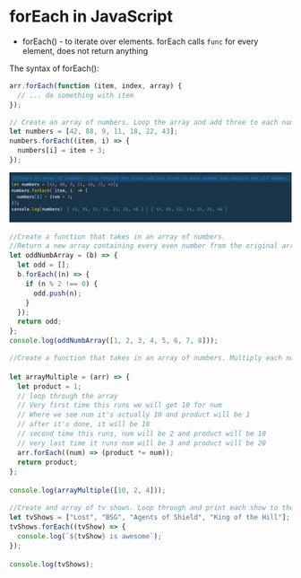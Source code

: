 # forEach in JavaScript

- forEach() - to iterate over elements. forEach calls `func` for every element, does not return anything

The syntax of forEach():

```js
arr.forEach(function (item, index, array) {
  // ... do something with item
});
```

```js
// Create an array of numbers. Loop the array and add three to each numbeer and replace the old number
let numbers = [42, 88, 9, 11, 18, 22, 43];
numbers.forEach((item, i) => {
  numbers[i] = item + 3;
});
```

![forEach Example](Pictures/forEach1.png)

```JavaScript
//Create a function that takes in an array of numbers.
//Return a new array containing every even number from the original array(do not use map or filter)
let oddNumbArray = (b) => {
  let odd = [];
  b.forEach((n) => {
    if (n % 2 !== 0) {
      odd.push(n);
    }
  });
  return odd;
};
console.log(oddNumbArray([1, 2, 3, 4, 5, 6, 7, 8]));
```

```JavaScript
//Create a function that takes in an array of numbers. Multiply each number together and alert the product.

let arrayMultiple = (arr) => {
  let product = 1;
  // loop through the array
  // Very first time this runs we will get 10 for num
  // Where we see num it's actually 10 and product will be 1
  // after it's done, it will be 10
  // second time this runs, num will be 2 and product will be 10
  // very last time it runs num will be 3 and product will be 20
  arr.forEach((num) => (product *= num));
  return product;
};

console.log(arrayMultiple([10, 2, 4]));
```

```JavaScript
//Create and array of tv shows. Loop through and print each show to the console
let tvShows = ["Lost", "BSG", "Agents of Shield", "King of the Hill"];
tvShows.forEach((tvShow) => {
  console.log(`${tvShow} is awesome`);
});

console.log(tvShows);
```
